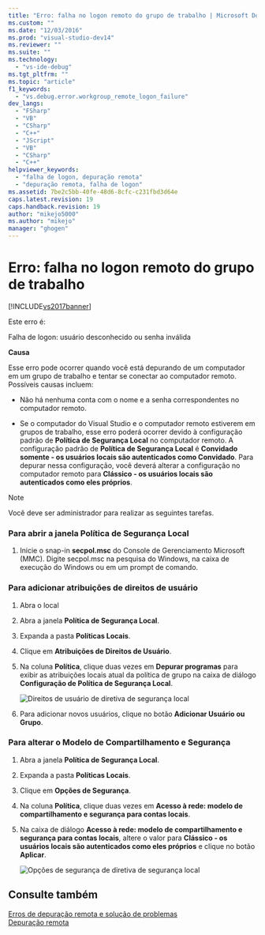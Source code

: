 ```yaml
---
title: "Erro: falha no logon remoto do grupo de trabalho | Microsoft Docs"
ms.custom: ""
ms.date: "12/03/2016"
ms.prod: "visual-studio-dev14"
ms.reviewer: ""
ms.suite: ""
ms.technology: 
  - "vs-ide-debug"
ms.tgt_pltfrm: ""
ms.topic: "article"
f1_keywords: 
  - "vs.debug.error.workgroup_remote_logon_failure"
dev_langs: 
  - "FSharp"
  - "VB"
  - "CSharp"
  - "C++"
  - "JScript"
  - "VB"
  - "CSharp"
  - "C++"
helpviewer_keywords: 
  - "falha de logon, depuração remota"
  - "depuração remota, falha de logon"
ms.assetid: 7be2c5bb-40fe-48d6-8cfc-c231fbd3d64e
caps.latest.revision: 19
caps.handback.revision: 19
author: "mikejo5000"
ms.author: "mikejo"
manager: "ghogen"
---
```

# Erro: falha no logon remoto do grupo de trabalho
[!INCLUDE[vs2017banner](../code-quality/includes/vs2017banner.md)]

Este erro é:  
  
 Falha de logon: usuário desconhecido ou senha inválida  
  
 **Causa**  
  
 Esse erro pode ocorrer quando você está depurando de um computador em um grupo de trabalho e tentar se conectar ao computador remoto.  Possíveis causas incluem:  
  
-   Não há nenhuma conta com o nome e a senha correspondentes no computador remoto.  
  
-   Se o computador do Visual Studio e o computador remoto estiverem em grupos de trabalho, esse erro poderá ocorrer devido à configuração padrão de **Política de Segurança Local** no computador remoto.  A configuração padrão de **Política de Segurança Local** é **Convidado somente \- os usuários locais são autenticados como Convidado**.  Para depurar nessa configuração, você deverá alterar a configuração no computador remoto para **Clássico \- os usuários locais são autenticados como eles próprios**.  
  
> [!NOTE]
>  Você deve ser administrador para realizar as seguintes tarefas.  
  
### Para abrir a janela Política de Segurança Local  
  
1.  Inicie o snap\-in **secpol.msc** do Console de Gerenciamento Microsoft \(MMC\).  Digite secpol.msc na pesquisa do Windows, na caixa de execução do Windows ou em um prompt de comando.  
  
### Para adicionar atribuições de direitos de usuário  
  
1.  Abra o local  
  
2.  Abra a janela **Política de Segurança Local**.  
  
3.  Expanda a pasta **Políticas Locais**.  
  
4.  Clique em **Atribuições de Direitos de Usuário**.  
  
5.  Na coluna **Política**, clique duas vezes em **Depurar programas** para exibir as atribuições locais atual da política de grupo na caixa de diálogo **Configuração de Política de Segurança Local**.  
  
     ![Direitos de usuário de diretiva de segurança local](../debugger/media/dbg_err_localsecuritypolicy_userrightsdebugprograms.png "DBG\_ERR\_LocalSecurityPolicy\_UserRightsDebugPrograms")  
  
6.  Para adicionar novos usuários, clique no botão **Adicionar Usuário ou Grupo**.  
  
### Para alterar o Modelo de Compartilhamento e Segurança  
  
1.  Abra a janela **Política de Segurança Local**.  
  
2.  Expanda a pasta **Políticas Locais**.  
  
3.  Clique em **Opções de Segurança**.  
  
4.  Na coluna **Política**, clique duas vezes em **Acesso à rede: modelo de compartilhamento e segurança para contas locais**.  
  
5.  Na caixa de diálogo **Acesso à rede: modelo de compartilhamento e segurança para contas locais**, altere o valor para **Clássico \- os usuários locais são autenticados como eles próprios** e clique no botão **Aplicar**.  
  
     ![Opções de segurança de diretiva de segurança local](../debugger/media/dbg_err_localsecuritypolicy_securityoptions_networkaccess.png "DBG\_ERR\_LocalSecurityPolicy\_SecurityOptions\_NetworkAccess")  
  
## Consulte também  
 [Erros de depuração remota e solução de problemas](../debugger/remote-debugging-errors-and-troubleshooting.md)   
 [Depuração remota](../debugger/remote-debugging.md)